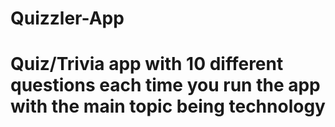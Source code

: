 # Quizzler-App
# Quiz/Trivia app with 10 different questions each time you run the app with the main topic being technology

